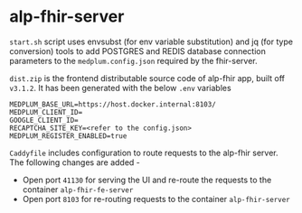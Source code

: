 # alp-fhir-server

`start.sh` script uses envsubst (for env variable substitution) and jq (for type conversion) tools to add POSTGRES and REDIS database connection parameters to the `medplum.config.json` required by the fhir-server. 

`dist.zip` is the frontend distributable source code of alp-fhir app, built off `v3.1.2`. It has been generated with the below `.env` variables 

```
MEDPLUM_BASE_URL=https://host.docker.internal:8103/
MEDPLUM_CLIENT_ID=
GOOGLE_CLIENT_ID=
RECAPTCHA_SITE_KEY=<refer to the config.json>
MEDPLUM_REGISTER_ENABLED=true
```

`Caddyfile` includes configuration to route requests to the alp-fhir server. The following changes are added - 

- Open port `41130` for serving the UI and re-route the requests to the container `alp-fhir-fe-server`
- Open port `8103` for re-routing requests to the container `alp-fhir-server`